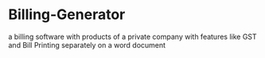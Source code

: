 # Billing-Generator
a billing software with products of a private company with features like GST and Bill Printing separately on a word document
